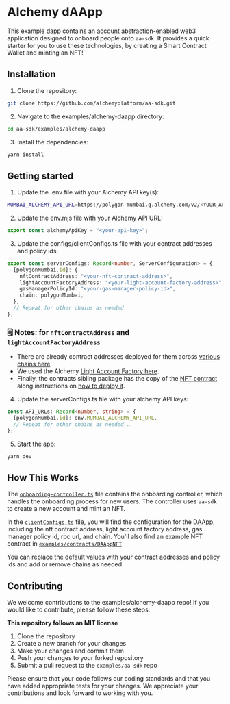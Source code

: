 # Alchemy dAApp

This example dapp contains an account abstraction-enabled web3 application designed to onboard people onto `aa-sdk`. It provides a quick starter for you to use these technologies, by creating a Smart Contract Wallet and minting an NFT!

## Installation
1. Clone the repository:
```bash
git clone https://github.com/alchemyplatform/aa-sdk.git
```
2. Navigate to the examples/alchemy-daapp directory:
```bash
cd aa-sdk/examples/alchemy-daapp
```
3. Install the dependencies:
```bash 
yarn install
```

## Getting started
1. Update the .env file with your Alchemy API key(s):
```bash
MUMBAI_ALCHEMY_API_URL=https://polygon-mumbai.g.alchemy.com/v2/<YOUR_API_KEY>
```

2. Update the env.mjs file with your Alchemy API URL:
```javascript
export const alchemyApiKey = "<your-api-key>";
```

3. Update the configs/clientConfigs.ts file with your contract addresses and policy ids:
```typescript
export const serverConfigs: Record<number, ServerConfiguration> = {
  [polygonMumbai.id]: {
    nftContractAddress: "<your-nft-contract-address>",
    lightAccountFactoryAddress: "<your-light-account-factory-address>",
    gasManagerPolicyId: "<your-gas-manager-policy-id>",
    chain: polygonMumbai,
  },
  // Repeat for other chains as needed
};
```
### **🗒️ Notes:** for `nftContractAddress` and `lightAccountFactoryAddress` 
- There are already contract addresses deployed for them across [various chains here](https://github.com/alchemyplatform/aa-sdk/blob/main/examples/alchemy-daapp/src/configs/clientConfigs.ts).
- We used the Alchemy [Light Account Factory here](https://github.com/alchemyplatform/light-account).
- Finally, the contracts sibling package has the copy of the [NFT contract](https://github.com/alchemyplatform/aa-sdk/tree/main/examples/contracts/DAAppNFT/src) along instructions on [how to deploy it](https://github.com/alchemyplatform/aa-sdk/blob/main/examples/contracts/README.md).

4. Update the serverConfigs.ts file with your alchemy API keys:
```typescript
const API_URLs: Record<number, string> = {
  [polygonMumbai.id]: env.MUMBAI_ALCHEMY_API_URL,
  // Repeat for other chains as needed...
};
```

5. Start the app:
```bash
yarn dev
```

## How This Works
The [`onboarding-controller.ts`](https://github.com/alchemyplatform/aa-sdk/blob/master/examples/alchemy-daapp/src/surfaces/onboarding/OnboardingController.ts) file contains the onboarding controller, which handles the onboarding process for new users. The controller uses `aa-sdk` to create a new account and mint an NFT.

In the [`clientConfigs.ts`](https://github.com/alchemyplatform/aa-sdk/blob/main/examples/alchemy-daapp/src/configs/clientConfigs.ts) file, you will find the configuration for the DAApp, including the nft contract address, light account factory address, gas manager policy id, rpc url, and chain. You'll also find an example NFT contract in [`examples/contracts/DAAppNFT`](https://github.com/alchemyplatform/aa-sdk/tree/main/examples/contracts/DAAppNFT)

You can replace the default values with your contract addresses and policy ids and add or remove chains as needed.

## Contributing
We welcome contributions to the examples/alchemy-daapp repo! If you would like to contribute, please follow these steps:

**This repository follows an MIT license**

1. Clone the repository
2. Create a new branch for your changes
3. Make your changes and commit them
4. Push your changes to your forked repository
5. Submit a pull request to the `examples/aa-sdk` repo

Please ensure that your code follows our coding standards and that you have added appropriate tests for your changes. We appreciate your contributions and look forward to working with you.
